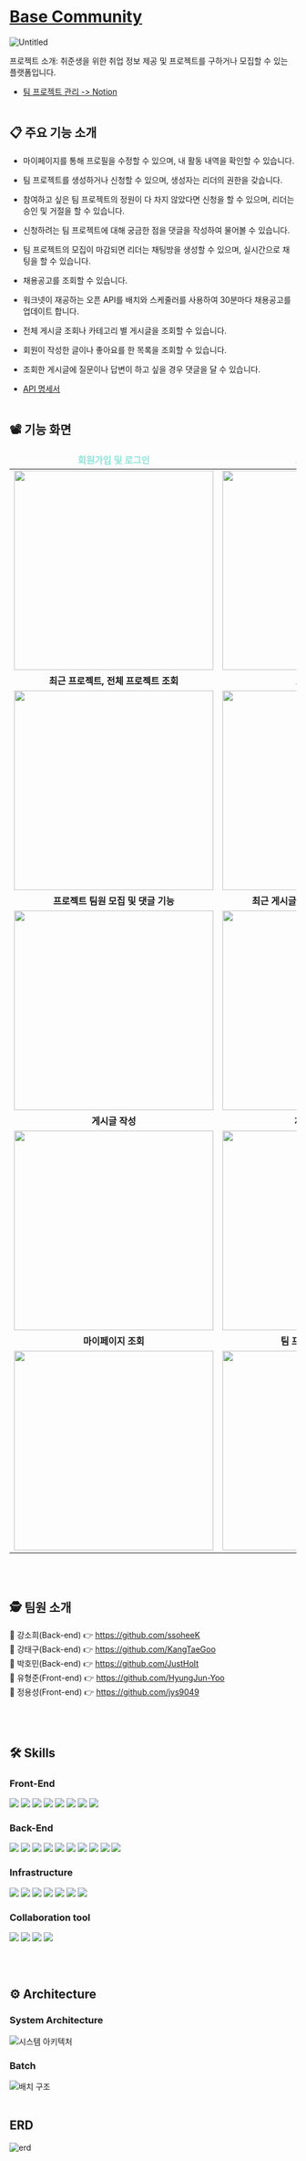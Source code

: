 # [Base Community](https://can-do-it.notion.site/BaseCommunity-0869f382e2274250934b1063df7d0219)
![Untitled](https://user-images.githubusercontent.com/100184394/202149799-c60d96f5-ced8-4c0f-aef8-b718382724dd.png)

프로젝트 소개: 취준생을 위한 취업 정보 제공 및 프로젝트를 구하거나 모집할 수 있는 플랫폼입니다.
- [팀 프로젝트 관리 -> Notion](https://can-do-it.notion.site/BaseCommunity-0869f382e2274250934b1063df7d0219)
<br><br>

## 📋 주요 기능 소개
- 마이페이지를 통해 프로필을 수정할 수 있으며, 내 활동 내역을 확인할 수 있습니다.

- 팀 프로젝트를 생성하거나 신청할 수 있으며, 생성자는 리더의 권한을 갖습니다.

- 참여하고 싶은 팀 프로젝트의 정원이 다 차지 않았다면 신청을 할 수 있으며, 리더는 승인 및 거절을 할 수 있습니다. 

- 신청하려는 팀 프로젝트에 대해 궁금한 점을 댓글을 작성하여 물어볼 수 있습니다.

- 팀 프로젝트의 모집이 마감되면 리더는 채팅방을 생성할 수 있으며, 실시간으로 채팅을 할 수 있습니다.

- 채용공고를 조회할 수 있습니다.

- 워크넷이 재공하는 오픈 API를 배치와 스케줄러를 사용하여 30분마다 채용공고를 업데이트 합니다.

- 전체 게시글 조회나 카테고리 별 게시글을 조회할 수 있습니다.

- 회원이 작성한 글이나 좋아요를 한 목록을 조회할 수 있습니다.

- 조회한 게시글에 질문이나 답변이 하고 싶을 경우 댓글을 달 수 있습니다.

- [API 명세서](https://can-do-it.notion.site/API-bb2667b847264fcfaa3acde9472ccfe4)
<br><br>




## 📽️ 기능 화면
<table align="center">
<thead>
<tr margin-bottom=3px>
<td width="300" align="center">
<b style="color:#8fe3d9">회원가입 및 로그인<b>
</td>
<td width="300" align="center">
<b>
회원정보 수정
</b>
  
</td>
</tr>
</thead>
<tbody>
<tr>
<td width="300" align="center">
<img src="https://user-images.githubusercontent.com/70789958/202612079-5091e162-e428-4d8a-9b3d-fecad5435ec8.gif" width="350">
</td>
<td width="300" align="center">
<img src="https://user-images.githubusercontent.com/70789958/202629918-8f70356b-5ef4-44d6-8b6f-64d8c3afc49e.gif" width="350">
</td>
</tr>
<tr>
<td width="300" align="center">

<b>
최근 프로젝트, 전체 프로젝트 조회
</b>
</td>
<td width="300" align="center">

<b>
프로젝트 모집
</b>
</td>
</tr>
<tr>
<td width="300" align="center">
<img src= "https://user-images.githubusercontent.com/70789958/202613174-da6566a0-50a7-4977-93c9-1ef5c2fedd74.gif" width="350" > 
</td>
<td width="300" align="center">
<img src= "https://user-images.githubusercontent.com/70789958/202614733-04778554-9ab4-45fb-853d-a1166d8f8e19.gif" width="350" >
</td>
</tr>
<tr>
<td width="300" align="center">

<b>
프로젝트 팀원 모집 및 댓글 기능
</b>
</td>
<td width="300" align="center">

<b>
최근 게시글, 카테고리 별 게시글 조회
</b>
</td>
</tr>
<tr>
<td width="300" align="center">
<img src="https://user-images.githubusercontent.com/70789958/202615749-420c88f6-2cae-4182-934a-6577a12a2f00.gif" width="350">
</td>
<td width="300" align="center">
<img src="https://user-images.githubusercontent.com/70789958/202616639-96150248-75a3-471b-afc8-ff58f6cbe1c9.gif" width="350">
</td>
</tr>
<tr>
<td width="300" align="center">

<b>
게시글 작성
</b>
</td>
<td width="300" align="center">

<b>
채용 공고 조회
</b>
</td>
</tr>
<tr>
<td width="300" align="center">
<img src="https://user-images.githubusercontent.com/70789958/202626631-0c44b5e3-6bd4-4bb2-b0ce-cffc29667e97.gif" width="350">
</td>
<td width="300" align="center">
<img src="https://user-images.githubusercontent.com/70789958/202626916-bec4023c-8ddf-413b-a464-d4d4011afb56.gif" width="350">
</td>
</tr>
<tr>
<td width="300" align="center">

<b>
마이페이지 조회
</b>
</td>
<td width="300" align="center">

<b>
팀 프로젝트 채팅 기능
</b>
</td>
</tr>
<tr>
<td width="300" align="center">
<img src="https://user-images.githubusercontent.com/70789958/202627870-59c10015-dc35-45e6-837b-8331905b3a90.gif" width="350">
</td>
<td width="300" align="center">
<img src="https://user-images.githubusercontent.com/70789958/202629620-46931f9a-5338-4b7a-99f7-6f553ed25b64.gif" width="350">
</td>
</tr>
</tbody>
</table>


<br><br>

## 🕵️ 팀원 소개
👩 강소희(Back-end) 👉 https://github.com/ssoheeK
<br>
🧑 강태구(Back-end) 👉 https://github.com/KangTaeGoo
<br>
🧑 박호민(Back-end) 👉 https://github.com/JustHoIt
<br>
🧑 유형준(Front-end) 👉 https://github.com/HyungJun-Yoo
<br>
🧑 정용성(Front-end) 👉 https://github.com/jys9049

<br><br>

## 🛠️ Skills
### Front-End
<img src="https://img.shields.io/badge/react-61DAFB?style=for-the-badge&logo=react&logoColor=white"> <img src="https://img.shields.io/badge/Sass-cc6699?style=for-the-badge&logo=sass&logoColor=white">  <img src="https://img.shields.io/badge/CSS Modules-c4c4c4?style=for-the-badge&logo=CSS Modules&logoColor=000000"> 
<img src="https://img.shields.io/badge/Axios-5A29E4?style=for-the-badge&logo=Axios&logoColor=white"> 
<img src="https://img.shields.io/badge/Socket.io-010101?style=for-the-badge&logo=Socket.io&logoColor=white"> 
<img src="https://img.shields.io/badge/Recoil-0075EB?style=for-the-badge">
<img src="https://img.shields.io/badge/Prettier-00C7B7?style=for-the-badge&logo=Prettier&logoColor=white">
<img src="https://img.shields.io/badge/ESLint-003545?style=for-the-badge&logo=ESLint&logoColor=4B32C3">


### Back-End
<img src="https://img.shields.io/badge/java-%23ED8B00.svg?style=for-the-badge&logo=java&logoColor=white"> <img src="https://img.shields.io/badge/springboot-6DB33F?style=for-the-badge&logo=springboot&logoColor=white"> <img src="https://img.shields.io/badge/gradle-2D4999?style=for-the-badge&logo=gradle&logoColor=white">
<img src="https://img.shields.io/badge/JPA-6DB33F?style=for-the-badge"> 
<img src="https://img.shields.io/badge/spring batch-6DB33F?style=for-the-badge&logo=spring batch&logoColor=white"> 
<img src="https://img.shields.io/badge/websocket-FFDC0F?style=for-the-badge&logo= &logoColor=white"> 
<img src="https://img.shields.io/badge/stomp-000000?style=for-the-badge&logo= &logoColor=white"> 
<img src="https://img.shields.io/badge/rabbitMQ-FF6600?style=for-the-badge&logo=RabbitMQ&logoColor=white"> 
<img src="https://img.shields.io/badge/mysqlDB-003545?style=for-the-badge&logo=mysqlDB&logoColor=white"> 
<img src="https://img.shields.io/badge/JWT-black?style=for-the-badge&logo=JSON%20web%20tokens">

### Infrastructure
<img src="https://img.shields.io/badge/Amazon EC2-FF9900?style=for-the-badge&logo=Amazon EC2&logoColor=white"> <img src="https://img.shields.io/badge/Docker-2496ED?style=for-the-badge&logo=Docker&logoColor=white"> 
<img src="https://img.shields.io/badge/Cloudflare-F38020?style=for-the-badge&logo=Cloudflare&logoColor=white"> 
<img src="https://img.shields.io/badge/Amazon RDS-527FFF?style=for-the-badge&logo=Amazon RDS&logoColor=white"> 
<img src="https://img.shields.io/badge/Netlify-00C7B7?style=for-the-badge&logo=Netlify&logoColor=white">
<img src="https://img.shields.io/badge/Ubuntu-E95420?style=for-the-badge&logo=ubuntu&logoColor=white"> 
<img src="https://img.shields.io/badge/jenkins-%232C5263.svg?style=for-the-badge&logo=jenkins&logoColor=white">

### Collaboration tool
<img src="https://img.shields.io/badge/Git-F05032?style=for-the-badge&logo=Git&logoColor=white"> <img src="https://img.shields.io/badge/notion-000000?style=for-the-badge&logo=notion&logoColor=white">
<img src="https://img.shields.io/badge/slack-4A154B?style=for-the-badge&logo=slack&logoColor=white">
<img src="https://img.shields.io/badge/GitHub-4A154B?style=for-the-badge&logo=GitHub&logoColor=white">

<br><br>

## ⚙️ Architecture
### System Architecture
![시스템 아키텍처](https://user-images.githubusercontent.com/100184394/202433405-c7200a7f-b903-407e-bf40-138aa23c4cf3.png)

### Batch
![배치 구조](https://user-images.githubusercontent.com/100184394/202159277-0425a35c-7143-4251-8929-6908b401f1af.jpg)
<br><br>

## ERD
![erd](https://user-images.githubusercontent.com/100184394/202159796-0e05cae1-1c1d-417e-aac0-06dbb92592a1.jpg)

